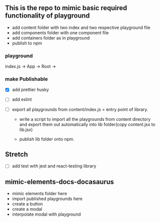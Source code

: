 ## This is the repo to mimic basic required functionality of playground

- add content folder with two index and two respective playground file
- add components folder with one component file
- add containers folder as in playground
- publish to npm

### playground

index.js -> App -> Root ->

### make Publishable

- [x] add prettier husky
- [ ] add eslint
- [ ] export all playgrounds from content/index.js = entry point of library.

  - write a script to import all the playgrounds from content directory and export them out automatically into lib folder(copy content.jsx to lib.jsx)

  - publish lib folder onto npm.

## Stretch

- [ ] add test with jest and react-testing library

## mimic-elements-docs-docasaurus

- mimic elements folder here
- import published playgrounds here
- create a button
- create a modal
- interpolate modal with playground
